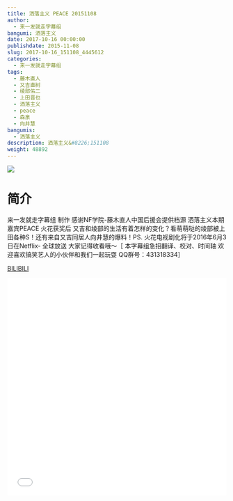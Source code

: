 ```yaml
---
title: 洒落主义 PEACE 20151108
author: 
  - 来一发就走字幕组
bangumi: 洒落主义
date: 2017-10-16 00:00:00
publishdate: 2015-11-08
slug: 2017-10-16_151108_4445612
categories: 
  - 来一发就走字幕组
tags: 
  - 藤木直人
  - 又吉直树
  - 绫部佑二
  - 上田晋也
  - 洒落主义
  - peace
  - 森泉
  - 向井慧
bangumis: 
  - 洒落主义
description: 洒落主义&#8226;151108
weight: 48892
---
```


![](https://i.imgur.com/QgZ4Mec.jpg)

# 简介  
来一发就走字幕组 制作 感谢NF学院-藤木直人中国后援会提供档源  洒落主义本期嘉宾PEACE 火花获奖后 又吉和绫部的生活有着怎样的变化？看萌萌哒的绫部被上田各种S！还有来自又吉同居人向井慧的爆料！PS. 火花电视剧化将于2016年6月3日在Netflix- 全球放送 大家记得收看哦～［ 本字幕组急招翻译、校对、时间轴 欢迎喜欢搞笑艺人的小伙伴和我们一起玩耍 QQ群号：431318334］

  [BILIBILI](https://www.bilibili.com/video/av4445612/)


  <iframe src="//www.bilibili.com/html/html5player.html?cid=7203465&aid=4445612" width="100%" height="500" frameborder="0" allowfullscreen="allowfullscreen"></iframe>
